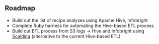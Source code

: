 ## Roadmap

* Build out the list of recipe analyses using Apache Hive, Infobright
* Complete Ruby harness for automating the Hive-based ETL process
* Build out ETL process from S3 logs -> Hive and Infobright using [Scalding][scalding] (alternative to the current Hive-based ETL)

[scalding]: https://github.com/twitter/scalding